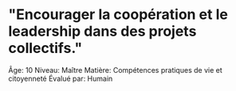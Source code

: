 # "Encourager la coopération et le leadership dans des projets collectifs."

Âge: 10
Niveau: Maître
Matière: Compétences pratiques de vie et citoyenneté
Évalué par: Humain